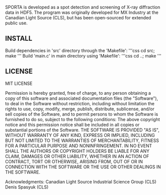 SPORTA is developed as a spot detection and screening of X-ray diffraction data in HDF5. The program was originally developed for MX Industry at the Canadian Light Source (CLS), but has been open-sourced for extended public use.

## INSTALL

Build dependencies in 'src' directory through the 'Makefile':
'''css
cd src; make
'''
Build 'main.c' in main directory using 'Makefile':
'''css
cd ..; make
'''

## LICENSE

MIT LICENSE

Permission is hereby granted, free of charge, to any person obtaining a copy
of this software and associated documentation files (the "Software"), to deal
in the Software without restriction, including without limitation the rights
to use, copy, modify, merge, publish, distribute, sublicense, and/or sell
copies of the Software, and to permit persons to whom the Software is
furnished to do so, subject to the following conditions:
The above copyright notice and this permission notice shall be included in all
copies or substantial portions of the Software.
THE SOFTWARE IS PROVIDED "AS IS", WITHOUT WARRANTY OF ANY KIND, EXPRESS OR
IMPLIED, INCLUDING BUT NOT LIMITED TO THE WARRANTIES OF MERCHANTABILITY,
FITNESS FOR A PARTICULAR PURPOSE AND NONINFRINGEMENT. IN NO EVENT SHALL THE
AUTHORS OR COPYRIGHT HOLDERS BE LIABLE FOR ANY CLAIM, DAMAGES OR OTHER
LIABILITY, WHETHER IN AN ACTION OF CONTRACT, TORT OR OTHERWISE, ARISING FROM,
OUT OF OR IN CONNECTION WITH THE SOFTWARE OR THE USE OR OTHER DEALINGS IN THE
SOFTWARE.

Acknowledgments:
Canadian Light Source 
Industrial Science Group (CLS)
Denis Spasyuk (CLS)
